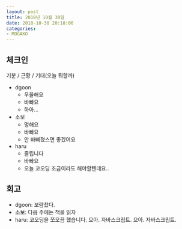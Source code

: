 ```yaml
---
layout: post
title: 2018년 10월 30일
date: 2018-10-30 20:18:00
categories:
- MOGAKO
---
```


## 체크인

기분 / 근황 / 기대(오늘 뭐할까)

* dgoon
    * 우울해요
    * 바빠요
    * 하아...
* 소보
    * 멍해요
    * 바빠요
    * 안 바뻐졌스면 좋겠어요
* haru
    * 졸립니다
    * 바빠요
    * 오늘 코오딩 조금이라도 해야할텐데요..

## 회고

* dgoon: 보람찼다.
* 소보: 다음 주에는 책을 읽자
* haru: 코오딩을 쪼오끔 했습니다. 으아. 자바스크립트. 으아. 자바스크립트.
